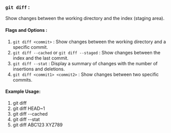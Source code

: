 ### `git diff` : 
Show changes between the working directory and the index (staging area).


#### Flags and Options :
1. `git diff <commit>`  : Show changes between the working directory and a specific commit.
2. `git diff --cached` or `git diff --staged`  : Show changes between the index and the last commit.
3. `git diff --stat`   : Display a summary of changes with the number of insertions and deletions.
4. `git diff <commit1> <commit2>` : Show changes between two specific commits.


#### Example Usage:

1. git diff
2. git diff HEAD~1
3. git diff --cached
4. git diff --stat
5. git diff ABC123 XYZ789
